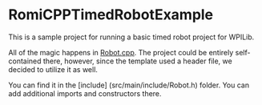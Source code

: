 # RomiCPPTimedRobotExample
This is a sample project for running a basic timed robot project for WPILib.

All of the magic happens in [Robot.cpp](src/main/cpp/Robot.cpp). 
The project could be entirely self-contained there, however, since the template used a header file, we decided to utilize it as well.

You can find it in the [include] (src/main/include/Robot.h) folder. You can add additional imports and constructors there.
